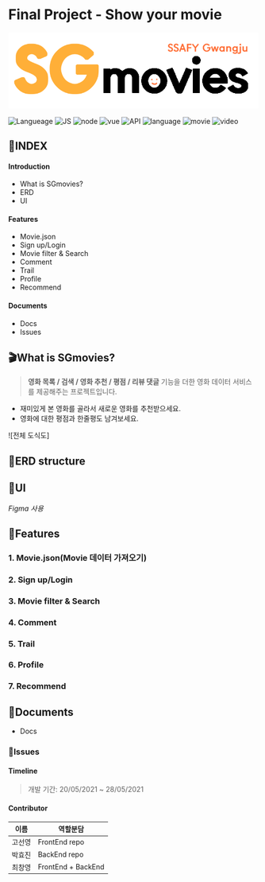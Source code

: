 # Final Project - Show your movie

![](./design/logo_black.png)

![Langueage](https://img.shields.io/badge/python-v3.8.7-important) ![JS](https://img.shields.io/badge/JS-ES6-important) ![node](https://img.shields.io/badge/node-v12.7.0-important) ![vue](https://img.shields.io/badge/vue-@vue/cli/4.4.1-important) ![API](https://img.shields.io/badge/API-2-lightgrey) ![language](https://img.shields.io/badge/language-korean-red) ![movie](https://img.shields.io/badge/movie-tmdb-green) ![video](https://img.shields.io/badge/video-youtube-green)



## 🔖INDEX

#### Introduction

- What is SGmovies?
- ERD
- UI



#### Features

- Movie.json
- Sign up/Login
- Movie filter & Search
- Comment
- Trail
- Profile
- Recommend



#### Documents

- Docs
- Issues





## 🎬What is SGmovies?

> **영화 목록 / 검색 / 영화 추천 / 평점 / 리뷰 댓글** 기능을 더한 영화 데이터 서비스를 제공해주는 프로젝트입니다.

- 재미있게 본 영화를 골라서 새로운 영화를 추천받으세요.
- 영화에 대한 평점과 한줄평도 남겨보세요.

![전체 도식도]





## 📝ERD structure



## 🎨UI

*Figma 사용*





## 🔧Features

### 1. Movie.json(Movie 데이터 가져오기)



### 2. Sign up/Login



### 3. Movie filter & Search



### 4. Comment



### 5. Trail



### 6. Profile



### 7. Recommend





## 📃Documents

- Docs

### 💬Issues

#### Timeline

> 개발 기간: 20/05/2021 ~ 28/05/2021



#### Contributor

| 이름   | 역할분담           |
| ------ | ------------------ |
| 고선영 | FrontEnd repo      |
| 박효진 | BackEnd repo       |
| 최창영 | FrontEnd + BackEnd |

